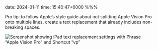 date: 2024-01-11
time: 15:40:47+0000
%%%

Pro tip: to follow Apple’s style guide about not splitting Apple Vision Pro onto multiple lines, create a text replacement that already includes non-breaking spaces.

![Screenshot showing iPad text replacement settings with Phrase “Apple Vision Pro” and Shortcut “vp”](screenshot.png)
